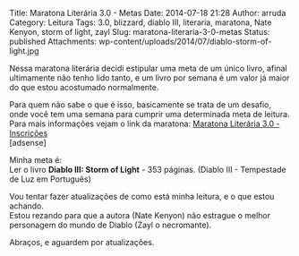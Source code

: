 Title: Maratona Literária 3.0 - Metas
Date: 2014-07-18 21:28
Author: arruda
Category: Leitura
Tags: 3.0, blizzard, diablo III, literaria, maratona, Nate Kenyon, storm of light, zayl
Slug: maratona-literaria-3-0-metas
Status: published
Attachments: wp-content/uploads/2014/07/diablo-storm-of-light.jpg

Nessa maratona literária decidi estipular uma meta de um único livro, afinal ultimamente não tenho lido tanto, e um livro por semana é um valor já maior do que estou acostumado normalmente.

Para quem não sabe o que é isso, basicamente se trata de um desafio, onde você tem uma semana para cumprir uma determinada meta de leitura. Para mais informações vejam o link da maratona: [Maratona Literária 3.0 - Inscrições](http://www.cafecomblablabla.com.br/2014/07/14/maratona-literaria-3-0-inscricoes/ "Maratona Literária 3.0 - Inscrições")  
\[adsense\]

Minha meta é:  
Ler o livro **Diablo III: Storm of Light** - 353 páginas. (Diablo III - Tempestade de Luz em Português)

Vou tentar fazer atualizações de como está minha leitura, e o que estou achando.  
Estou rezando para que a autora (Nate Kenyon) não estrague o melhor personagem do mundo de Diablo (Zayl o necromante).

Abraços, e aguardem por atualizações.
